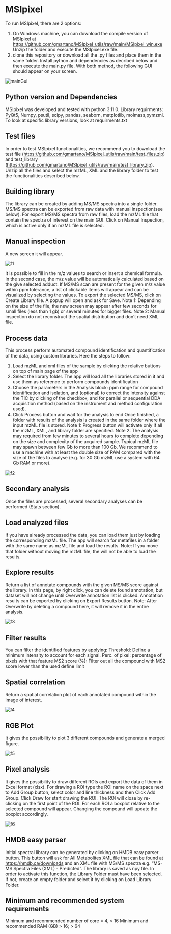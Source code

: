 # MSIpixel
To run MSIpixel, there are 2 options:
1)	On Windows machine, you can download the compile version of MSIpixel at https://github.com/gmartano/MSIpixel_utils/raw/main/MSIpixel_win.exe 
Unzip the folder and execute the MSIpixel.exe file.
2)	clone this repository or download all the .py files and place them in the same folder. Install python and dependencies as decribed below and then execute the main.py file. 
With both method, the following GUI should appear on your screen.

![mainGui](https://github.com/gmartano/MSIpixel/assets/91892227/82faa789-b530-4e7a-99a2-898c0f6743a5)

## Python version and Dependencies
MSIpixel was developed and tested with python 3.11.0. Library requirments: PyQt5, Numpy, psutil, scipy, pandas, seaborn, matplotlib, molmass,pymzml. To look at specific library versions, look at requirments.txt

## Test files
In order to test MSIpixel functionalities, we recommend you to download the test file (https://github.com/gmartano/MSIpixel_utils/raw/main/test_files.zip) and test_library (https://github.com/gmartano/MSIpixel_utils/raw/main/test_library.zip).
Unzip all the files and select the mzML, XML and the library folder to test the functionalities described below.

## Building library
The library can be created by adding MS/MS spectra into a single folder. MS/MS spectra can be exported from raw data with manual inspection(see below).
For export MS/MS spectra from raw files, load the mzML file that contain the spectra of interest on the main GUI.
Click on Manual Inspection, which is active only if an mzML file is selected.

## Manual inspection
A new screen it will appear. 

![f1](https://github.com/gmartano/MSIpixel/assets/91892227/c410c762-4c73-4231-9109-f69512a79e63)

It is possible to fill in the m/z values to search or insert a chemical formula. In the second case, the m/z value will be automatically calculated based on the give selected adduct. If MS/MS scan are present for the given m/z value within ppm tolerance, a list of clickable items will appear and can be visualized by selecting the values. To export the selected MS/MS, click on Create Library file. A popup will open and ask for Save.
Note 1: Depending on the size of the file, the new screen may appear after few seconds for small files (less than 1 gb) or several minutes for bigger files.
Note 2: Manual inspection do not reconstruct the spatial distribution and don’t need XML file.

## Process data
This process perform automated compound identification and quantification of the data, using custom libraries. Here the steps to follow:
1. Load mzML and xml files of the sample by clicking the relative buttons on top of main page of the app
2. Select the library folder. The app will load all the libraries stored in it and use them as reference to perform compounds identification
3. Choose the parameters in the Analysis block: ppm range for compound identification and isolation, and (optional) to correct the intensity against the TIC by clicking of the checkbox, and for parallel or sequential DDA acquisition method (based on the instrument and method configuration used).
4. Click Process button and wait for the analysis to end Once finished, a folder with results of the analysis is created in the same folder where the input mzML file is stored.
Note 1: Progress button will activate only if all the mzML, XML, and library folder are specified. 
Note 2: The analysis may required from few minutes to several hours to complete depending on the size and complexity of the acquired sample. Typical mzML file may spawn between few Gb to more than 100 Gb. We recommend to use a machine with at least the double size of RAM compared with the size of the files to analyse (e.g. for 30 Gb mzML use a system with 64 Gb RAM or more).

![f2](https://github.com/gmartano/MSIpixel/assets/91892227/27d749ee-03bd-46cc-b8b3-bbb59dceb798)

## Secondary analysis
Once the files are processed, several secondary analyses can be performed (Stats section).


## Load analyzed files
If you have already processed the data, you can load them just by loading the corresponding mzML file. The app will search for metafiles in a folder with the same name as mzML file and load the results.
Note: If you move that folder without moving the mzML file, the will not be able to load the results. 

## Explore results
Return a list of annotate compounds with the given MS/MS score against the library.
In this page, by right click, you can delete found annotation, but dataset will not change until Overwrite annotation list is clicked.
Annotation results can be exported by clicking on Export Results button.
Note: After Overwrite by deleting a compound here, it will remove it in the entire analysis.

![f3](https://github.com/gmartano/MSIpixel/assets/91892227/9a291052-1073-470f-a1ad-462e9f9f396a)

## Filter results
You can filter the identified features by applying:
Threshold: Define a minimum intensity to account for each signal.
Perc. of pixel: percentage of pixels with that feature
MS2 score (%): Filter out all the compound with MS2 score lower than the used define limit

## Spatial correlation
Return a spatial correlation plot of each annotated compound within the image of interest.

![f4](https://github.com/gmartano/MSIpixel/assets/91892227/605fe859-6460-4ef8-b43e-9df06530a7fd)

## RGB Plot
It gives the possibility to plot 3 different compounds and generate a merged figure.

![f5](https://github.com/gmartano/MSIpixel/assets/91892227/3f3097a7-c01b-4755-b640-573afe960c2f)

## Pixel analysis
It gives the possibility to draw different ROIs and export the data of them in Excel format (xlsx).
For drawing a ROI type the ROI name on the space next to Add Group button, select color and line thickness and then Click Add Group.
Click Draw for start drawing the ROI. The ROI will close by re-clicking on the first point of the ROI. For each ROI a boxplot relative to the selected compound will appear. Changing the compound will update the boxplot accordingly.

![f6](https://github.com/gmartano/MSIpixel/assets/91892227/6e4bf734-ca8b-4bfb-85db-2999a14c5c27)

## HMDB easy parser
Initial spectral library can be generated by clicking on HMDB easy parser button. This button will ask for All Metabolites XML file that can be found at https://hmdb.ca/downloads and an XML file with MS/MS spectra e.g. “MS-MS Spectra Files (XML) - Predicted”. The library is saved as npy file.
In order to activate this function, the Library Folder must have been selected. If not, create an empty folder and select it by clicking on Load Library Folder.

## Minimum and recommended system requirements
Minimum and recommended number of core = 4, > 16
Minimum and recommended RAM (GB) > 16; > 64
